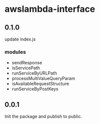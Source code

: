 # awslambda-interface


## 0.1.0
update index.js

### modules
* sendResponse
* isServicePath
* runServiceByURLPath
* processMultiValueQueryParam
* isAvailableRequestStructure
* runServiceByPostKeys


## 0.0.1
Init the package and publish to public.
